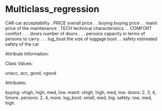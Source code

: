 # Multiclass_regression

CAR car acceptability . PRICE overall price . . buying buying price . . maint price of the maintenance . TECH technical characteristics . . COMFORT comfort . . . doors number of doors . . . persons capacity in terms of persons to carry . . . lug_boot the size of luggage boot . . safety estimated safety of the car

Attribute Information:

Class Values:

unacc, acc, good, vgood

Attributes:

buying: vhigh, high, med, low. maint: vhigh, high, med, low. doors: 2, 3, 4, 5more. persons: 2, 4, more. lug_boot: small, med, big. safety: low, med, high.
